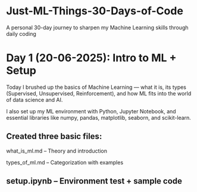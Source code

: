 # Just-ML-Things-30-Days-of-Code
A personal 30-day journey to sharpen my Machine Learning skills through daily coding

# Day 1 (20-06-2025): Intro to ML + Setup

Today I brushed up the basics of Machine Learning — what it is, its types (Supervised, Unsupervised, Reinforcement), and how ML fits into the world of data science and AI.

I also set up my ML environment with Python, Jupyter Notebook, and essential libraries like numpy, pandas, matplotlib, seaborn, and scikit-learn.

## Created three basic files:

what_is_ml.md – Theory and introduction

types_of_ml.md – Categorization with examples

setup.ipynb – Environment test + sample code
---
